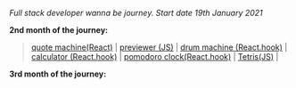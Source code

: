 *Full stack developer wanna be journey. Start date 19th January 2021*

**2nd month of the journey:**
>[quote machine(React)](https://a331998513.github.io/practice/quote_machine/)  |
>[previewer (JS)](https://a331998513.github.io/practice/previewer/)  |
>[drum machine (React.hook)](https://a331998513.github.io/practice/drum_machine/)  |
>[calculator (React.hook)](https://a331998513.github.io/practice/calculator/)  |
>[pomodoro clock(React.hook)](https://a331998513.github.io/practice/clock/)  |
>[Tetris(JS)](https://a331998513.github.io/practice/Tetris/)  |


**3rd month of the journey:**

